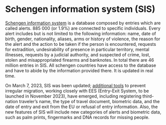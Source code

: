 # Schengen information system (SIS)

[Schengen information system](https://en.wikipedia.org/wiki/Schengen_Information_System) is a database composed by entries which are called alerts. 885 000 (or 1.9%) are connected to specific individuals. Every alert includes but is not limited to the following information: name, date of birth, gender, nationality, aliases, arms or history of violence, the reason for the alert and the action to be taken if the person is encountered, requests for extradition, undesirability of presence in particular territory, mental illnesses, requests by a judicial authority, and suspected of crime, lost, stolen and misappropriated firearms and banknotes. In total there are 46 million entries in SIS. All schengen countries have access to the database and have to abide by the information provided there. It is updated in real time.

On March 7, 2023, SIS was been updated; [additional tools](https://corporateimmigrationpartners.com/eu-european-commission-launches-entry-exit-system-ees/) to prevent irregular migration, working closely with EES (Entry-Exit System, to be launched in November 2023), have emerged, including registering third-nation traveler’s name, the type of travel document, biometric data, and the date of entry and exit from the EU or refusal of entry information. Also, the new features of SIS will include new categories of alerts and biometric data, such as palm prints, fingermarks and DNA records for missing people.
